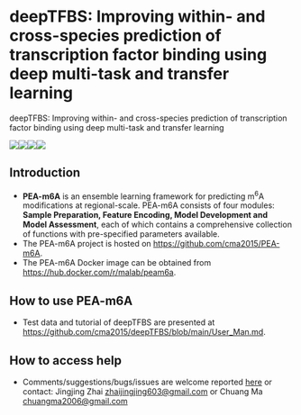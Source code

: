 # deepTFBS: Improving within- and cross-species prediction of transcription factor binding using deep multi-task and transfer learning
deepTFBS: Improving within- and cross-species prediction of transcription factor binding using deep multi-task and transfer learning

<a href="https://hub.docker.com/r/malab/peam6a" target="_blank"><img src="https://img.shields.io/badge/Docker_image-ready-red.svg" target="_blank"></a><a href="https://hub.docker.com/r/malab/peam6a" target="_blank"><img src="https://img.shields.io/docker/pulls/malab/peam6a"></a><a href="https://github.com/cma2015/deepTFBS" target="_blank"><img src="https://img.shields.io/badge/Source%20codes-support-blue"></a><a href="https://github.com/cma2015/deepTFBS" target="_blank"><img src="https://img.shields.io/badge/Test_data-support-blue.svg"></a>

## Introduction

- **PEA-m6A** is  an ensemble learning framework for predicting m<sup>6</sup>A modifications at regional-scale. PEA-m6A consists of four modules: **Sample Preparation, Feature Encoding, Model Development and Model Assessment**, each of which contains a comprehensive collection of functions with pre-specified parameters available.
- The PEA-m6A project is hosted on https://github.com/cma2015/PEA-m6A.
- The PEA-m6A Docker image can be obtained from https://hub.docker.com/r/malab/peam6a.

## How to use PEA-m6A

- Test data and tutorial of deepTFBS are presented at https://github.com/cma2015/deepTFBS/blob/main/User_Man.md.

## How to access help

* Comments/suggestions/bugs/issues are welcome reported [here](https://github.com/cma2015/deepTFBS/issues) or contact:  Jingjing Zhai zhaijingjing603@gmail.com or Chuang Ma chuangma2006@gmail.com
